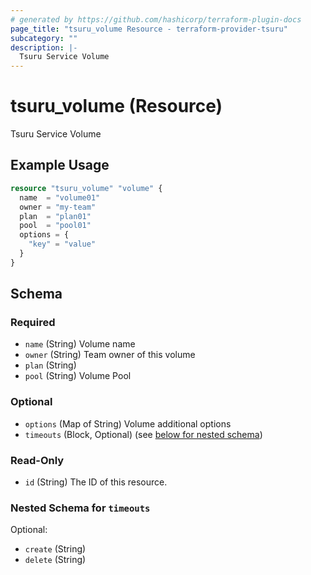 ```yaml
---
# generated by https://github.com/hashicorp/terraform-plugin-docs
page_title: "tsuru_volume Resource - terraform-provider-tsuru"
subcategory: ""
description: |-
  Tsuru Service Volume
---
```


# tsuru_volume (Resource)

Tsuru Service Volume

## Example Usage

```terraform
resource "tsuru_volume" "volume" {
  name  = "volume01"
  owner = "my-team"
  plan  = "plan01"
  pool  = "pool01"
  options = {
    "key" = "value"
  }
}
```

<!-- schema generated by tfplugindocs -->
## Schema

### Required

- `name` (String) Volume name
- `owner` (String) Team owner of this volume
- `plan` (String)
- `pool` (String) Volume Pool

### Optional

- `options` (Map of String) Volume additional options
- `timeouts` (Block, Optional) (see [below for nested schema](#nestedblock--timeouts))

### Read-Only

- `id` (String) The ID of this resource.

<a id="nestedblock--timeouts"></a>
### Nested Schema for `timeouts`

Optional:

- `create` (String)
- `delete` (String)


